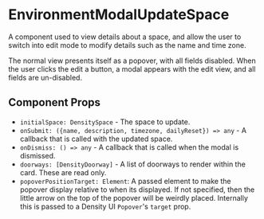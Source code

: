 # EnvironmentModalUpdateSpace

A component used to view details about a space, and allow the user to switch into edit mode to
modify details such as the name and time zone.

The normal view presents itself as a popover, with all fields disabled. When the user clicks the
edit a button, a modal appears with the edit view, and all fields are un-disabled.

## Component Props
- `initialSpace: DensitySpace` - The space to update.
- `onSubmit: ({name, description, timezone, dailyReset}) => any` - A callback that is called with the updated space.
- `onDismiss: () => any` - A callback that is called when the modal is dismissed.
- `doorways: [DensityDoorway]` - A list of doorways to render within the card. These are read only.
- `popoverPositionTarget: Element`: A passed element to make the popover display relative to when
  its displayed. If not specified, then the little arrow on the top of the popover will be weirdly
  placed. Internally this is passed to a Density UI `Popover`'s `target` prop.

